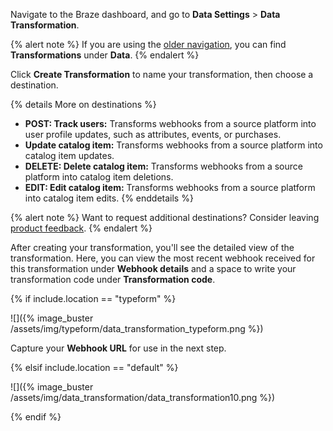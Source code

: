 Navigate to the Braze dashboard, and go to **Data Settings** > **Data Transformation**.

{% alert note %}
If you are using the [older navigation]({{site.baseurl}}/navigation), you can find **Transformations** under **Data**.
{% endalert %}

Click **Create Transformation** to name your transformation, then choose a destination.

{% details More on destinations %}
* **POST: Track users:** Transforms webhooks from a source platform into user profile updates, such as attributes, events, or purchases.
* **Update catalog item:** Transforms webhooks from a source platform into catalog item updates.
* **DELETE: Delete catalog item:** Transforms webhooks from a source platform into catalog item deletions.
* **EDIT: Edit catalog item:** Transforms webhooks from a source platform into catalog item edits.
{% enddetails %}

{% alert note %}
Want to request additional destinations? Consider leaving [product feedback]({{site.baseurl}}/user_guide/administrative/access_braze/portal/).
{% endalert %}

After creating your transformation, you'll see the detailed view of the transformation. Here, you can view the most recent webhook received for this transformation under **Webhook details** and a space to write your transformation code under **Transformation code**.

{% if include.location == "typeform" %}

![]({% image_buster /assets/img/typeform/data_transformation_typeform.png %})

Capture your **Webhook URL** for use in the next step.

{% elsif include.location == "default" %}

![]({% image_buster /assets/img/data_transformation/data_transformation10.png %})

{% endif %}
